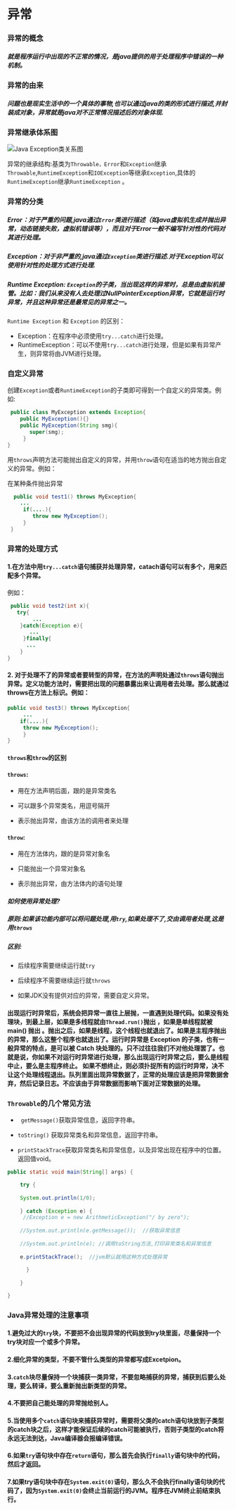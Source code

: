 # 异常
### 异常的概念
##### 就是程序运行中出现的不正常的情况，是java提供的用于处理程序中错误的一种机制。

### 异常的由来
##### 问题也是现实生活中的一个具体的事物,也可以通过java的类的形式进行描述,并封装成对象，异常就是java对不正常情况描述后的对象体现.

### 异常继承体系图
![Java Exception类关系图](http://image.lxway.com/upload/2/da/2da20230b3ae8a577b62ba839c8a999a.jpg)

异常的继承结构:基类为`Throwable，Error`和`Exception`继承`Throwable`,`RuntimeException`和`IOException`等继承`Exception`,具体的`RuntimeException`继承`RuntimeException`	。

###  异常的分类

##### Error：对于严重的问题,java通过`Error`类进行描述（如java虚拟机生成并抛出异常，动态链接失败，虚拟机错误等），而且对于Error一般不编写针对性的代码对其进行处理。

##### Exception：对于非严重的,java通过`Exception`类进行描述.对于Exception可以使用针对性的处理方式进行处理.

##### Runtime Exception: `Exception`的子类，当出现这样的异常时，总是由虚拟机接管。比如：我们从来没有人去处理过NullPointerException异常，它就是运行时异常，并且这种异常还是最常见的异常之一。

`Runtime Exception` 和 `Exception` 的区别：
- Exception：在程序中必须使用`try...catch`进行处理。
- RuntimeException：可以不使用`try...catch`进行处理，但是如果有异常产生，则异常将由JVM进行处理。

###   自定义异常

创建`Exception`或者`RuntimeException`的子类即可得到一个自定义的异常类。例如:  
```java
 public class MyException extends Exception{   
 	public MyException(){}   
	public MyException(String smg){  
	   super(smg);   
	 }   
}

```
用`throws`声明方法可能抛出自定义的异常，并用`throw`语句在适当的地方抛出自定义的异常。例如：

在某种条件抛出异常
```java
  public void test1() throws MyException{   
	...   
  	 if(....){   
    	throw new MyException();  
	 }  
 }

```

### 异常的处理方式

#### 1.在方法中用`try...catch`语句捕获并处理异常，catach语句可以有多个，用来匹配多个异常。
例如：
```java
 public void test2(int x){
   try{    
    	...   
	}catch(Exception e){  
       ...  
   	 }finally{  
	  ...   
	}		  
}

```
#### 2. 对于处理不了的异常或者要转型的异常，在方法的声明处通过`throws`语句抛出异常。定义功能方法时，需要把出现的问题暴露出来让调用者去处理。那么就通过throws在方法上标识。例如：
```java
public void test3() throws MyException{  
	 ...   
	if(....){   
	 throw new MyException();  
	 }  
}

```
#### `throws`和`throw`的区别
#### `throws`:

-  用在方法声明后面，跟的是异常类名

-  可以跟多个异常类名，用逗号隔开

- 表示抛出异常，由该方法的调用者来处理

#### `throw`:

- 用在方法体内，跟的是异常对象名

- 只能抛出一个异常对象名

- 表示抛出异常，由方法体内的语句处理

#### ***如何使用异常处理?***

##### 原则:如果该功能内部可以将问题处理,用`try`,如果处理不了,交由调用者处理,这是用`throws`

#####  区别:

- 后续程序需要继续运行就`try`

- 后续程序不需要继续运行就`throws`

- 如果JDK没有提供对应的异常，需要自定义异常。

####     出现运行时异常后，系统会把异常一直往上层抛，一直遇到处理代码。如果没有处理块，到最上层，如果是多线程就由` Thread.run() `抛出 ，如果是单线程就被 main() 抛出 。抛出之后，如果是线程，这个线程也就退出了。如果是主程序抛出的异常，那么这整个程序也就退出了。运行时异常是 Exception 的子类，也有一般异常的特点，是可以被 Catch 块处理的。只不过往往我们不对他处理罢了。也就是说，你如果不对运行时异常进行处理，那么出现运行时异常之后，要么是线程中止，要么是主程序终止。 如果不想终止，则必须扑捉所有的运行时异常，决不让这个处理线程退出。队列里面出现异常数据了，正常的处理应该是把异常数据舍弃，然后记录日志。不应该由于异常数据而影响下面对正常数据的处理。


### `Throwable`的几个常见方法

- ` getMessage()`获取异常信息，返回字符串。

- `toString()` 获取异常类名和异常信息，返回字符串。

- `printStackTrace`获取异常类名和异常信息，以及异常出现在程序中的位置。返回值void。

```java
public static void main(String[] args) {

	try {
	
	System.out.println(1/0);
	
	} catch (Exception e) {  
     //Exception e = new ArithmeticException("/ by zero");
	
	//System.out.println(e.getMessage());  //获取异常信息
	
	//System.out.println(e); //调用toString方法,打印异常类名和异常信息
	
	e.printStackTrace();  //jvm默认就用这种方式处理异常
	
	  }
	
	}

}

```

### Java异常处理的注意事项

#### 1.避免过大的`try`块，不要把不会出现异常的代码放到try块里面，尽量保持一个try块对应一个或多个异常。  
#### 2.细化异常的类型，不要不管什么类型的异常都写成Excetpion。 
#### 3.`catch`块尽量保持一个块捕获一类异常，不要忽略捕获的异常，捕获到后要么处理，要么转译，要么重新抛出新类型的异常。 
####  4.不要把自己能处理的异常抛给别人。
####  5.当使用多个`catch`语句块来捕获异常时，需要将父类的catch语句块放到子类型的catch块之后，这样才能保证后续的catch可能被执行，否则子类型的catch将永远无法到达，Java编译器会报编译错误。
####  6.如果`try`语句块中存在`return`语句，那么首先会执行`finally`语句块中的代码，然后才返回。

####  7.如果try语句块中存在`System.exit(0)`语句，那么久不会执行finally语句块的代码了，因为`System.exit(0)`会终止当前运行的JVM。程序在JVM终止前结束执行。


